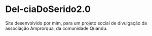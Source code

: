 # Del-ciaDoSerido2.0
Site desenvolvido por mim, para um projeto social de divulgação da associação Amprorqua, da comunidade Quandu. 
